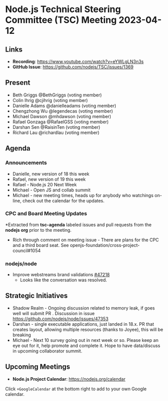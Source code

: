 # Node.js Technical Steering Committee (TSC) Meeting 2023-04-12

## Links

* **Recording**:  <https://www.youtube.com/watch?v=eYWLgLN3n3s>
* **GitHub Issue**: <https://github.com/nodejs/TSC/issues/1369>

## Present

* Beth Griggs @BethGriggs (voting member)
* Colin Ihrig @cjihrig (voting member)
* Danielle Adams @danielleadams (voting member)
* Chengzhong Wu @legendecas (voting member)
* Michael Dawson @mhdawson (voting member)
* Rafael Gonzaga @RafaelGSS (voting member)
* Darshan Sen @RaisinTen (voting member)
* Richard Lau @richardlau (voting member)

## Agenda

### Announcements

* Danielle, new version of 18 this week
* Rafael, new version of 19 this week
* Rafael - Node.js 20 Next Week
* Michael - Open JS and collab summit
* Michael - new meeting times, heads up for anybody who watchings on-line, check out the calendar for the updates.

### CPC and Board Meeting Updates

*Extracted from **tsc-agenda** labeled issues and pull requests from the **nodejs org** prior to the meeting.

* Rich through comment on meeting issue - There are plans for the CPC and a third board seat. See openjs-foundation/cross-project-council#1054

### nodejs/node

* Improve webstreams brand validations [#47218](https://github.com/nodejs/node/pull/47218)
  * Looks like the conversation was resolved.

## Strategic Initiatives

* Shadow Realm - Ongoing discussion  related to memory leak, if goes well will submit PR . Discussion in issue <https://github.com/nodejs/node/issues/47353>
* Darshan - single executable applications, just landed in 18.x.  PR that creates layout, allowing multiple resources (thanks to Joyee), this will be breaking
* Michael - Next 10 survey going out in next week or so. Please keep an eye out for it, help promote and complete it. Hope to have data/discuss in upcoming collaborator summit.

## Upcoming Meetings

* **Node.js Project Calendar**: <https://nodejs.org/calendar>

Click `+GoogleCalendar` at the bottom right to add to your own Google calendar.
